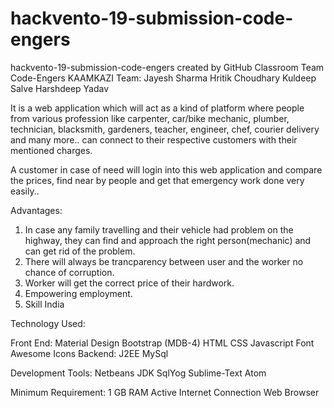# hackvento-19-submission-code-engers
hackvento-19-submission-code-engers created by GitHub Classroom
			Team Code-Engers
			      KAAMKAZI
Team: Jayesh Sharma
          Hritik Choudhary
          Kuldeep Salve
          Harshdeep Yadav

It is a web application which will act as  a kind of platform  where people from various profession like carpenter, car/bike mechanic, plumber, technician, blacksmith, gardeners, teacher, engineer, chef,  courier delivery and many more.. can connect to their respective customers with their mentioned charges. 

A customer in case of need will login into this web application  and compare the prices, find near by people and get that emergency work done very easily.. 

Advantages:
1. In case any family travelling and their vehicle had problem on the highway, they can find and approach the right person(mechanic) and can get rid of the problem.
2. There will always be trancparency between user and the worker no chance of  corruption.
3.  Worker will get the correct price of their hardwork.
4. Empowering employment.
5. Skill India 

Technology Used:

  Front End:
	Material Design Bootstrap (MDB-4)
	HTML
	CSS
	Javascript
	Font Awesome Icons
 Backend:
	J2EE
	MySql
	
Development Tools:
	Netbeans
	JDK
	SqlYog
	Sublime-Text
	Atom
	

Minimum Requirement:
   	1 GB RAM
	Active Internet Connection
	Web Browser
	
		 
		


